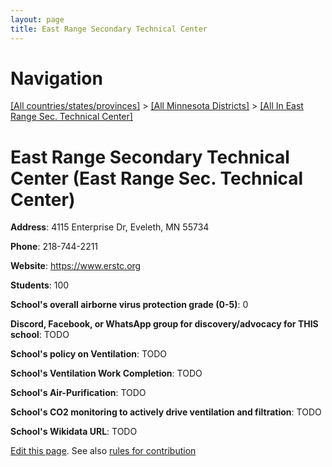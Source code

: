```yaml
---
layout: page
title: East Range Secondary Technical Center
---
```

# Navigation

[[All countries/states/provinces]](../../..) > [[All Minnesota Districts]](../..) > [[All In East Range Sec. Technical Center]](..)

# East Range Secondary Technical Center (East Range Sec. Technical Center)

**Address**: 4115 Enterprise Dr, Eveleth, MN 55734

**Phone**: 218-744-2211

**Website**: <https://www.erstc.org>

**Students**: 100

**School's overall airborne virus protection grade (0-5)**: 0

**Discord, Facebook, or WhatsApp group for discovery/advocacy for THIS school**: TODO

**School's policy on Ventilation**: TODO

**School's Ventilation Work Completion**: TODO

**School's Air-Purification**: TODO

**School's CO2 monitoring to actively drive ventilation and filtration**: TODO

**School's Wikidata URL**: TODO


[Edit this page](https://github.com/ventilate-schools/MN/edit/main/./East_Range_Sec._Technical_Center/East_Range_Secondary_Technical_Center.md). See also [rules for contribution](../../../contribution-rules/)